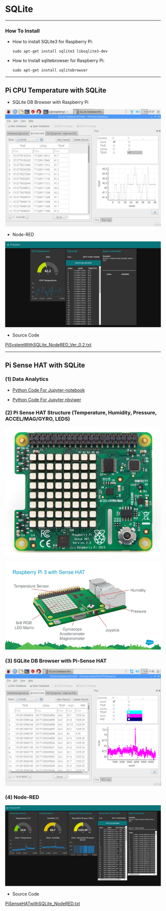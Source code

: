 # SQLite

***
### How To Install

* How to install SQLite3 for Raspberry Pi:
    ```
    sudo apt-get install sqlite3 libsqlite3-dev
    ```

* How to Install sqlitebrowser for Raspberry Pi:
    ```
    sudo apt-get install sqlitebrowser  
    ```


***
## Pi CPU Temperature with SQLite

* SQLite DB Browser with Raspberry Pi

![PiSystem_SQLiteDBBrowser.png](https://github.com/leehaesung/NodeRED/blob/master/02_CodeFiles/12_SQLite/01_Images/PiSystem_SQLiteDBBrowser.png)

* Node-RED

![PiSystemWithSQLite.png](https://github.com/leehaesung/NodeRED/blob/master/02_CodeFiles/12_SQLite/01_Images/PiSystemWithSQLite.png)


* Source Code

[PiSystemWithSQLite_NodeRED_Ver_0.2.txt](https://github.com/leehaesung/NodeRED/blob/master/02_CodeFiles/12_SQLite/02_SourceCodes/PiSystemWithSQLite_NodeRED_Ver_0.2.txt)


***
## Pi Sense HAT with SQLite

### (1) Data Analytics

* [Python Code For Jupyter-notebook](https://github.com/leehaesung/NodeRED/blob/master/02_CodeFiles/12_SQLite/02_SourceCodes/SQLite3_with_Monitoring_IoT_Pi-SenseHAT_MQTT_VER_0.1.ipynb)

* [Python Code For Jupyter nbviwer](http://nbviewer.jupyter.org/github/leehaesung/NodeRED/blob/master/02_CodeFiles/12_SQLite/02_SourceCodes/SQLite3_with_Monitoring_IoT_Pi-SenseHAT_MQTT_VER_0.1.ipynb)

### (2) Pi Sense HAT Structure (Temperature, Humidity, Pressure, ACCEL/MAG/GYRO, LEDS)

![PiSenseHAT.jpeg](https://github.com/leehaesung/NodeRED/blob/master/02_CodeFiles/12_SQLite/01_Images/PiSenseHAT.jpeg)

![PiSenseHAT_Details.jpg](https://github.com/leehaesung/NodeRED/blob/master/02_CodeFiles/12_SQLite/01_Images/PiSenseHAT_Details.jpg)


### (3) SQLite DB Browser with Pi-Sense HAT 

![PiSenseHAT_SQLiteDB_Browser.png](https://github.com/leehaesung/NodeRED/blob/master/02_CodeFiles/12_SQLite/01_Images/PiSenseHAT_SQLiteDB_Browser.png)


### (4) Node-RED

![PiSenseHATwithSQLite.png](https://github.com/leehaesung/NodeRED/blob/master/02_CodeFiles/12_SQLite/01_Images/PiSenseHATwithSQLite.png)

* Source Code

[PiSenseHATwithSQLite_NodeRED.txt](https://github.com/leehaesung/NodeRED/blob/master/02_CodeFiles/12_SQLite/02_SourceCodes/PiSenseHATwithSQLite_NodeRED.txt)

